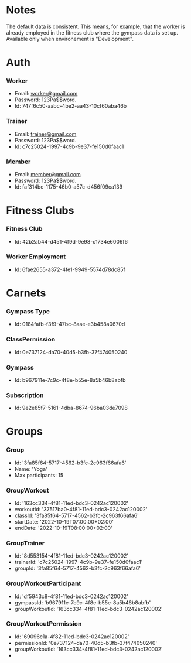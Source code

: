 # Notes
The default data is consistent. This means, for example, that the worker is already employed in the fitness club where the gympass data is set up.  
Available only when environement is "Development".  

# Auth

### Worker
- Email: worker@gmail.com  
- Password: 123Pa$$word.  
- Id: 747f6c50-aabc-4be2-aa43-10cf60aba46b  

### Trainer
- Email: trainer@gmail.com  
- Password: 123Pa$$word.  
- Id: c7c25024-1997-4c9b-9e37-fe150d0faac1  

### Member
- Email: member@gmail.com  
- Password: 123Pa$$word.  
- Id: faf314bc-1175-46b0-a57c-d456f09ca139  

# Fitness Clubs

### Fitness Club
- Id: 42b2ab44-d451-4f9d-9e98-c1734e6006f6  

### Worker Employment
- Id: 6fae2655-a372-4fe1-9949-5574d78dc85f  

# Carnets

### Gympass Type
- Id: 0184fafb-f3f9-47bc-8aae-e3b458a0670d

### ClassPermission
- Id: 0e737124-da70-40d5-b3fb-37f474050240

### Gympass
- Id: b967911e-7c9c-4f8e-b55e-8a5b46b8abfb

### Subscription
- Id: 9e2e85f7-5161-4dba-8674-96ba03de7098


# Groups

### Group
- Id: '3fa85f64-5717-4562-b3fc-2c963f66afa6'
- Name: 'Yoga'
- Max participants: 15

### GroupWorkout
- Id: '163cc334-4f81-11ed-bdc3-0242ac120002'
- workoutId: '37517ba0-4f81-11ed-bdc3-0242ac120002'
- classId: '3fa85f64-5717-4562-b3fc-2c963f66afa6'
- startDate: '2022-10-19T07:00:00+02:00'
- endDate: '2022-10-19T08:00:00+02:00'

### GroupTrainer
- Id: '8d553154-4f81-11ed-bdc3-0242ac120002'
- trainerId: 'c7c25024-1997-4c9b-9e37-fe150d0faac1'
- groupId: '3fa85f64-5717-4562-b3fc-2c963f66afa6'

### GroupWorkoutParticipant
- Id: 'df5943c8-4f81-11ed-bdc3-0242ac120002'
- gympassId: 'b967911e-7c9c-4f8e-b55e-8a5b46b8abfb'
- groupWorkoutId: '163cc334-4f81-11ed-bdc3-0242ac120002'

### GroupWorkoutPermission
- Id: '69096c1a-4f82-11ed-bdc3-0242ac120002'
- permissionId: '0e737124-da70-40d5-b3fb-37f474050240'
- groupWorkoutId: '163cc334-4f81-11ed-bdc3-0242ac120002'
- 